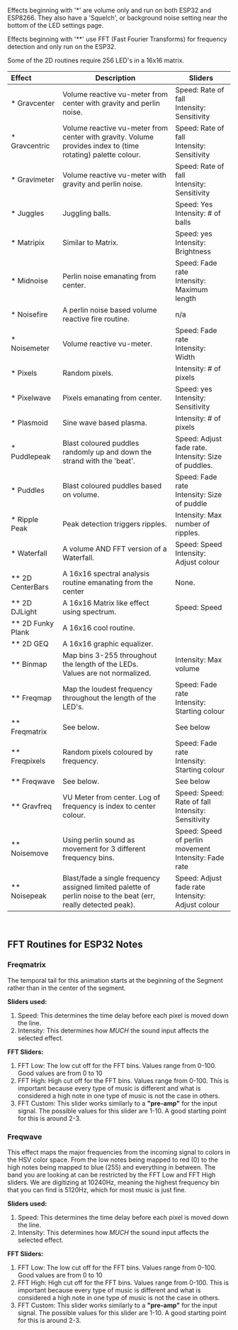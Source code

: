 
Effects beginning with '*' are volume only and run on both ESP32 and ESP8266. They also have a 'Squelch', or background noise setting near the bottom of the LED settings page. 

Effects beginning with '**' use FFT (Fast Fourier Transforms) for frequency detection and only run on the ESP32.

Some of the 2D routines require 256 LED's in a 16x16 matrix.


| Effect | Description | Sliders
| :------------------ | --- | ---
| * Gravcenter | Volume reactive vu-meter from center with gravity and perlin noise. | Speed: Rate of fall <br /> Intensity: Sensitivity
| * Gravcentric |  Volume reactive vu-meter from center with gravity. Volume provides index to (time rotating) palette colour. | Speed: Rate of fall <br /> Intensity: Sensitivity
| * Gravimeter | Volume reactive vu-meter with gravity and perlin noise. | Speed: Rate of fall <br /> Intensity: Sensitivity
| * Juggles | Juggling balls.| Speed: Yes <br /> Intensity: # of balls
| * Matripix | Similar to Matrix. | Speed: yes <br /> Intensity: Brightness
| * Midnoise | Perlin noise emanating from center.| Speed: Fade rate <br /> Intensity: Maximum length
| * Noisefire | A perlin noise based volume reactive fire routine. | n/a
| * Noisemeter | Volume reactive vu-meter. | Speed: Fade rate <br /> Intensity: Width
| * Pixels | Random pixels. | Intensity: # of pixels
| * Pixelwave | Pixels emanating from center. | Speed: yes <br /> Intensity: Sensitivity
| * Plasmoid | Sine wave based plasma. | Intensity: # of pixels
| * Puddlepeak | Blast coloured puddles randomly up and down the strand with the 'beat'. |Speed: Adjust fade rate.<br /> Intensity: Size of puddles.
| * Puddles | Blast coloured puddles based on volume.| Speed: Fade rate <br /> Intensity: Size of puddle
| * Ripple Peak | Peak detection triggers ripples. | Intensity: Max number of ripples.
| * Waterfall | A volume AND FFT version of a Waterfall.| Speed: Speed <br /> Intensity: Adjust colour
| ** 2D CenterBars | A 16x16 spectral analysis routine emanating from the center | None.
| ** 2D DJLight | A 16x16 Matrix like effect using spectrum. | Speed: Speed
| ** 2D Funky Plank | A 16x16 cool routine.
| **  2D GEQ | A 16x16 graphic equalizer.
| ** Binmap | Map bins 3-255 throughout the length of the LEDs.<br />Values are not normalized.| Intensity: Max volume 
| ** Freqmap | Map the loudest frequency throughout the length of the LED's.| Speed: Fade rate<br /> Intensity: Starting colour 
| ** Freqmatrix | See below. | See below
| ** Freqpixels | Random pixels coloured by frequency. | Speed: Fade rate<br /> Intensity: Starting colour
| ** Freqwave | See below. | See below
| ** Gravfreq | VU Meter from center. Log of frequency is index to center colour. | Speed: Speed: Rate of fall<br /> Intensity: Sensitivity
| ** Noisemove | Using perlin sound as movement for 3 different frequency bins. |Speed: Speed of perlin movement <br /> Intensity: Fade rate
| ** Noisepeak | Blast/fade a single frequency assigned limited palette of perlin noise to the beat (err, really detected peak). | Speed: Adjust fade rate<br /> Intensity: Adjust colour
<br />

## FFT Routines for ESP32 Notes

### Freqmatrix 
The temporal tail for this animation starts at the beginning of the Segment rather than in the center of the segment.

**Sliders used:**
1. Speed: This determines the time delay before each pixel is moved down the line.
1. Intensity: This determines how _MUCH_ the sound input affects the selected effect.

**FFT Sliders:**
1. FFT Low: The low cut off for the FFT bins. Values range from 0-100. Good values are from 0 to 10
1. FFT High: High cut off for the FFT bins. Values range from 0-100. This is important because every type of music is different and what is considered a high note in one type of music is not the case in others. 
1. FFT Custom: This slider works similarly to a **"pre-amp"** for the input signal. The possible values for this slider are 1-10. A good starting point for this is around 2-3.

### Freqwave
This effect maps the major frequencies from the incoming signal to colors in the HSV color space. From the low notes being mapped to red (0) to the high notes being mapped to blue (255) and everything in between. The band you are looking at can be restricted by the FFT Low and FFT High sliders. We are digitizing at 10240Hz, meaning the highest frequency bin that you can find is 5120Hz, which for most music is just fine.
 
**Sliders used:**
1. Speed: This determines the time delay before each pixel is moved down the line.
1. Intensity: This determines how _MUCH_ the sound input affects the selected effect.

**FFT Sliders:**
1. FFT Low: The low cut off for the FFT bins. Values range from 0-100. Good values are from 0 to 10
1. FFT High: High cut off for the FFT bins. Values range from 0-100. This is important because every type of music is different and what is considered a high note in one type of music is not the case in others. 
1. FFT Custom: This slider works similarly to a **"pre-amp"** for the input signal. The possible values for this slider are 1-10. A good starting point for this is around 2-3.


